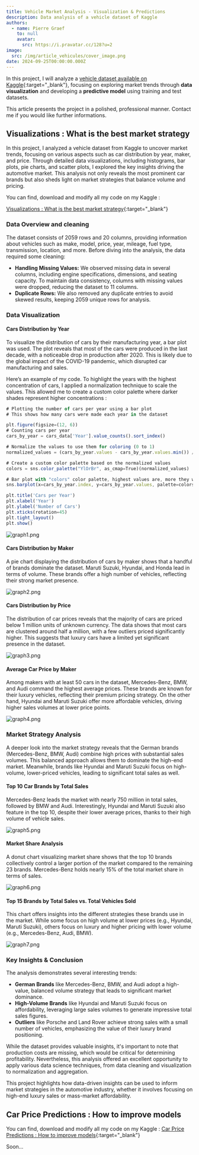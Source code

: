 ```yaml
---
title: Vehicle Market Analysis - Visualization & Predictions
description: Data analysis of a vehicle dataset of Kaggle
authors:
  - name: Pierre Graef
    to: null
    avatar:
      src: https://i.pravatar.cc/128?u=2
image:
  src: /img/article_vehicules/cover_image.png
date: 2024-09-25T00:00:00.000Z
---
```


In this project, I will analyze a [vehicle dataset available on Kaggle](https://www.kaggle.com/datasets/nehalbirla/vehicle-dataset-from-cardekho){:target="_blank"}, focusing on exploring market trends through **data visualization** and developing a **predictive model** using training and test datasets.

This article presents the project in a polished, professional manner. Contact me if you would like further informations.

## Visualizations : What is the best market strategy

In this project, I analyzed a vehicle dataset from Kaggle to uncover market trends, focusing on various aspects such as car distribution by year, maker, and price. Through detailed data visualizations, including histograms, bar plots, pie charts, and scatter plots, I explored the key insights driving the automotive market. This analysis not only reveals the most prominent car brands but also sheds light on market strategies that balance volume and pricing.

You can find, download and modify all my code on my Kaggle :

[Visualizations : What is the best market strategy](https://www.kaggle.com/code/pierregraef/visualizations-what-is-the-best-market-strategy){:target="_blank"}

### **Data Overview and cleaning**

The dataset consists of 2059 rows and 20 columns, providing information about vehicles such as make, model, price, year, mileage, fuel type, transmission, location, and more. Before diving into the analysis, the data required some cleaning:

- **Handling Missing Values:** We observed missing data in several columns, including engine specifications, dimensions, and seating capacity. To maintain data consistency, columns with missing values were dropped, reducing the dataset to 11 columns.
- **Duplicate Rows:** We also removed any duplicate entries to avoid skewed results, keeping 2059 unique rows for analysis.

### **Data Visualization**

#### **Cars Distribution by Year**

To visualize the distribution of cars by their manufacturing year, a bar plot was used. The plot reveals that most of the cars were produced in the last decade, with a noticeable drop in production after 2020. This is likely due to the global impact of the COVID-19 pandemic, which disrupted car manufacturing and sales.

Here’s an example of my code. To highlight the years with the highest concentration of cars, I applied a normalization technique to scale the values. This allowed me to create a custom color palette where darker shades represent higher concentrations :

```js
# Plotting the number of cars per year using a bar plot
# This shows how many cars were made each year in the dataset

plt.figure(figsize=(12, 6))
# Counting cars per year
cars_by_year = cars_data['Year'].value_counts().sort_index()

# Normalize the values to use them for coloring (0 to 1)
normalized_values = (cars_by_year.values - cars_by_year.values.min()) / (cars_by_year.values.max() - cars_by_year.values.min())

# Create a custom color palette based on the normalized values
colors = sns.color_palette("YlOrBr", as_cmap=True)(normalized_values)

# Bar plot with "colors" color palette, highest values are, more they will be dark
sns.barplot(x=cars_by_year.index, y=cars_by_year.values, palette=colors)

plt.title('Cars per Year')
plt.xlabel('Year')
plt.ylabel('Number of Cars')
plt.xticks(rotation=45)
plt.tight_layout()
plt.show()
```

![graph1.png](https://www.pierregraef.com/img/article_vehicules/graph1.png)

#### **Cars Distribution by Maker**

A pie chart displaying the distribution of cars by maker shows that a handful of brands dominate the dataset. Maruti Suzuki, Hyundai, and Honda lead in terms of volume. These brands offer a high number of vehicles, reflecting their strong market presence.

![graph2.png](https://www.pierregraef.com/img/article_vehicules/graph2.png)

#### **Cars Distribution by Price**

The distribution of car prices reveals that the majority of cars are priced below 1 million units of unknown currency. The data shows that most cars are clustered around half a million, with a few outliers priced significantly higher. This suggests that luxury cars have a limited yet significant presence in the dataset.

![graph3.png](https://www.pierregraef.com/img/article_vehicules/graph3.png)

#### **Average Car Price by Maker**

Among makers with at least 50 cars in the dataset, Mercedes-Benz, BMW, and Audi command the highest average prices. These brands are known for their luxury vehicles, reflecting their premium pricing strategy. On the other hand, Hyundai and Maruti Suzuki offer more affordable vehicles, driving higher sales volumes at lower price points.

![graph4.png](https://www.pierregraef.com/img/article_vehicules/graph4.png)

### **Market Strategy Analysis**

A deeper look into the market strategy reveals that the German brands (Mercedes-Benz, BMW, Audi) combine high prices with substantial sales volumes. This balanced approach allows them to dominate the high-end market. Meanwhile, brands like Hyundai and Maruti Suzuki focus on high-volume, lower-priced vehicles, leading to significant total sales as well.

#### **Top 10 Car Brands by Total Sales**

Mercedes-Benz leads the market with nearly 750 million in total sales, followed by BMW and Audi. Interestingly, Hyundai and Maruti Suzuki also feature in the top 10, despite their lower average prices, thanks to their high volume of vehicle sales.

![graph5.png](https://www.pierregraef.com/img/article_vehicules/graph5.png)

#### **Market Share Analysis**

A donut chart visualizing market share shows that the top 10 brands collectively control a larger portion of the market compared to the remaining 23 brands. Mercedes-Benz holds nearly 15% of the total market share in terms of sales.

![graph6.png](https://www.pierregraef.com/img/article_vehicules/graph6.png)

#### **Top 15 Brands by Total Sales vs. Total Vehicles Sold**

This chart offers insights into the different strategies these brands use in the market. While some focus on high volume at lower prices (e.g., Hyundai, Maruti Suzuki), others focus on luxury and higher pricing with lower volume (e.g., Mercedes-Benz, Audi, BMW).

![graph7.png](https://www.pierregraef.com/img/article_vehicules/graph7.png)

### **Key Insights & Conclusion**

The analysis demonstrates several interesting trends:

- **German Brands** like Mercedes-Benz, BMW, and Audi adopt a high-value, balanced volume strategy that leads to significant market dominance.
- **High-Volume Brands** like Hyundai and Maruti Suzuki focus on affordability, leveraging large sales volumes to generate impressive total sales figures.
- **Outliers** like Porsche and Land Rover achieve strong sales with a small number of vehicles, emphasizing the value of their luxury brand positioning.

While the dataset provides valuable insights, it's important to note that production costs are missing, which would be critical for determining profitability. Nevertheless, this analysis offered an excellent opportunity to apply various data science techniques, from data cleaning and visualization to normalization and aggregation.

This project highlights how data-driven insights can be used to inform market strategies in the automotive industry, whether it involves focusing on high-end luxury sales or mass-market affordability.

## Car Price Predictions : How to improve models

You can find, download and modify all my code on my Kaggle : [Car Price Predictions : How to improve models](https://www.kaggle.com/code/pierregraef/car-price-predictions-how-to-improve-models){:target="_blank"}

Soon...
